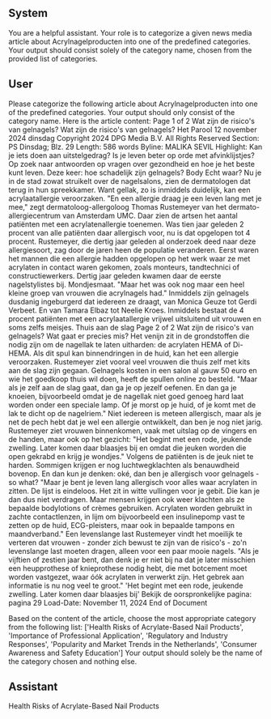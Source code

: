 ## System

You are a helpful assistant. Your role is to categorize a given news media article about Acrylnagelproducten into one of the predefined categories. Your output should consist solely of the category name, chosen from the provided list of categories.

## User


Please categorize the following article about Acrylnagelproducten into one of the predefined categories. 
Your output should only consist of the category name.
Here is the article content: Page 1 of 2
Wat zijn de risico's van gelnagels?
Wat zijn de risico's van gelnagels?
Het Parool
12 november 2024 dinsdag
Copyright 2024 DPG Media B.V. All Rights Reserved
Section: PS Dinsdag; Blz. 29
Length: 586 words
Byline: MALIKA SEVIL
Highlight: Kan je iets doen aan uitstelgedrag? Is je leven beter op orde met afvinklijstjes? Op zoek naar 
antwoorden op vragen over gezondheid en hoe je het beste kunt leven. Deze keer: hoe schadelijk zijn gelnagels?
Body
Echt waar?
Nu je in de stad zowat struikelt over de nagelsalons, zien de dermatologen dat terug in hun spreekkamer. Want 
gellak, zo is inmiddels duidelijk, kan een acrylaatallergie veroorzaken. "En een allergie draag je een leven lang 
met je mee," zegt dermatoloog-allergoloog Thomas Rustemeyer van het dermato-allergiecentrum van 
Amsterdam UMC. Daar zien de artsen het aantal patiënten met een acrylatenallergie toenemen. Was tien jaar 
geleden 2 procent van alle patiënten daar allergisch voor, nu is dat opgelopen tot 4 procent. 
Rustemeyer, die dertig jaar geleden al onderzoek deed naar deze allergiesoort, zag door de jaren heen de 
populatie veranderen. Eerst waren het mannen die een allergie hadden opgelopen op het werk waar ze met 
acrylaten in contact waren gekomen, zoals monteurs, tandtechnici of constructiewerkers. Dertig jaar geleden 
kwamen daar de eerste nagelstylistes bij. Mondjesmaat. "Maar het was ook nog maar een heel kleine groep van 
vrouwen die acrylnagels had." 
Inmiddels zijn gelnagels dusdanig ingeburgerd dat iedereen ze draagt, van Monica Geuze tot Gerdi Verbeet. En 
van Tamara Elbaz tot Neelie Kroes. Inmiddels bestaat de 4 procent patiënten met een acrylaatallergie vrijwel 
uitsluitend uit vrouwen en soms zelfs meisjes.
Thuis aan de slag
Page 2 of 2
Wat zijn de risico's van gelnagels?
Wat gaat er precies mis? Het venijn zit in de grondstoffen die nodig zijn om de nagellak te laten uitharden: de 
acrylaten HEMA of Di-HEMA. Als dit spul kan binnendringen in de huid, kan het een allergie veroorzaken. 
Rustemeyer ziet vooral veel vrouwen die thuis zelf met kits aan de slag zijn gegaan. Gelnagels kosten in een salon 
al gauw 50 euro en wie het goedkoop thuis wil doen, heeft de spullen online zo besteld. "Maar als je zelf aan de 
slag gaat, dan ga je op jezelf oefenen. En dan ga je knoeien, bijvoorbeeld omdat je de nagellak niet goed genoeg 
hard laat worden onder een speciale lamp. Of je morst op je huid, of je komt met de lak te dicht op de nagelriem." 
Niet iedereen is meteen allergisch, maar als je net de pech hebt dat je wel een allergie ontwikkelt, dan ben je nog 
niet jarig. Rustemeyer ziet vrouwen binnenkomen, vaak met uitslag op de vingers en de handen, maar ook op het 
gezicht: "Het begint met een rode, jeukende zwelling. Later komen daar blaasjes bij en omdat die jeuken worden 
die open gekrabd en krijg je wondjes." Volgens de patiënten is de jeuk niet te harden. Sommigen krijgen er nog 
luchtwegklachten als benauwdheid bovenop. 
En dan kun je denken: oké, dan ben je allergisch voor gelnagels - so what? "Maar je bent je leven lang allergisch 
voor alles waar acrylaten in zitten. De lijst is eindeloos. Het zit in witte vullingen voor je gebit. Die kan je dan dus 
niet verdragen. Maar mensen krijgen ook weer klachten als ze bepaalde bodylotions of crèmes gebruiken. 
Acrylaten worden gebruikt in zachte contactlenzen, in lijm om bijvoorbeeld een insulinepomp vast te zetten op de 
huid, ECG-pleisters, maar ook in bepaalde tampons en maandverband."
Een levenslange last
Rustemeyer vindt het moeilijk te verteren dat vrouwen - zonder zich bewust te zijn van de risico's - zo'n levenslange 
last moeten dragen, alleen voor een paar mooie nagels. "Als je vijftien of zestien jaar bent, dan denk je er niet bij 
na dat je later misschien een heupprothese of knieprothese nodig hebt, die met botcement moet worden vastgezet, 
waar óók acrylaten in verwerkt zijn. Het gebrek aan informatie is nu nog veel te groot."
'Het begint met een rode, jeukende zwelling. Later komen daar blaasjes bij'
Bekijk de oorspronkelijke pagina: pagina 29
Load-Date: November 11, 2024
End of Document

Based on the content of the article, choose the most appropriate category from the following list: ['Health Risks of Acrylate-Based Nail Products', 'Importance of Professional Application', 'Regulatory and Industry Responses', 'Popularity and Market Trends in the Netherlands', 'Consumer Awareness and Safety Education']
Your output should solely be the name of the category chosen and nothing else.
            

## Assistant

Health Risks of Acrylate-Based Nail Products

